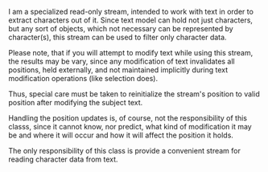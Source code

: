 I am a specialized read-only stream, intended to work with text in order to extract characters out of it. Since text model can hold not just characters, but any sort of objects, which not necessary can be represented by character(s),this stream can be used to filter only character data.Please note, that if you will attempt to modify text while using this stream,the results may be vary, since any modification of text invalidates all positions, held externally, and not maintained implicitly during text modification operations (like selection does).Thus, special care must be taken to reinitialize the stream's position to valid  position after modifying the subject text.Handling the position updates is, of course, not the responsibility of this classs, since it cannot know, nor predict, what kind of modification it may be and where it will occur and how it will affect the position it holds.The only responsibility of this class is provide a convenient stream for reading character data from text.
